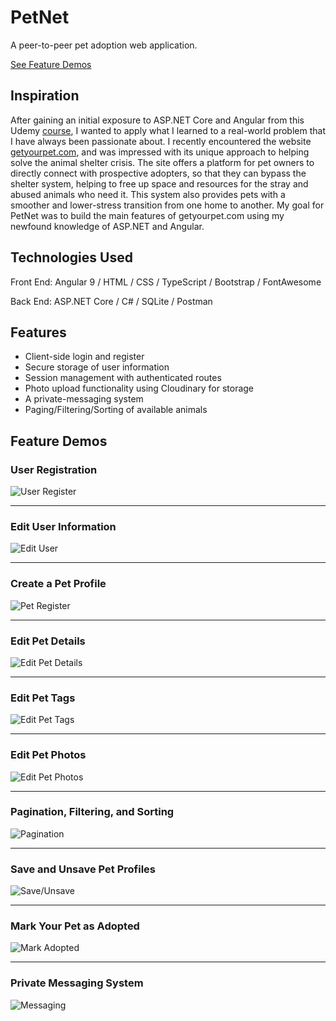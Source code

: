 # PetNet
A peer-to-peer pet adoption web application. 

[See Feature Demos](#feature-demos)

## Inspiration
After gaining an initial exposure to ASP.NET Core and Angular from this Udemy [course](https://www.udemy.com/course/build-an-app-with-aspnet-core-and-angular-from-scratch/), I wanted to apply what I learned to a real-world problem that I have always been passionate about. I recently encountered the website [getyourpet.com](https://getyourpet.com/), and was impressed with its unique approach to helping solve the animal shelter crisis. The site offers a platform for pet owners to directly connect with prospective adopters, so that they can bypass the shelter system, helping to free up space and resources for the stray and abused animals who need it. This system also provides pets with a smoother and lower-stress transition from one home to another.
My goal for PetNet was to build the main features of getyourpet.com using my newfound knowledge of ASP.NET and Angular.

## Technologies Used

Front End: Angular 9 / HTML / CSS / TypeScript / Bootstrap / FontAwesome

Back End: ASP.NET Core / C# / SQLite / Postman

## Features
- Client-side login and register
- Secure storage of user information
- Session management with authenticated routes
- Photo upload functionality using Cloudinary for storage
- A private-messaging system
- Paging/Filtering/Sorting of available animals

## Feature Demos 

### User Registration
![User Register](https://github.com/juliahowes124/PetApp/blob/master/Demos/user_register.gif)

-----------------------------------------------------------------------------------------------------------------------------------------------------------------
### Edit User Information
![Edit User](https://github.com/juliahowes124/PetApp/blob/master/Demos/user_edit.gif)

-----------------------------------------------------------------------------------------------------------------------------------------------------------------
### Create a Pet Profile
![Pet Register](https://github.com/juliahowes124/PetApp/blob/master/Demos/pet_register.gif)

-----------------------------------------------------------------------------------------------------------------------------------------------------------------
### Edit Pet Details
![Edit Pet Details](https://github.com/juliahowes124/PetApp/blob/master/Demos/pet_edit_details.gif)

-----------------------------------------------------------------------------------------------------------------------------------------------------------------
### Edit Pet Tags
![Edit Pet Tags](https://github.com/juliahowes124/PetApp/blob/master/Demos/pet_edit_tag.gif)

-----------------------------------------------------------------------------------------------------------------------------------------------------------------
### Edit Pet Photos
![Edit Pet Photos](https://github.com/juliahowes124/PetApp/blob/master/Demos/pet_edit_photos.gif)

-----------------------------------------------------------------------------------------------------------------------------------------------------------
### Pagination, Filtering, and Sorting
![Pagination](https://github.com/juliahowes124/PetApp/blob/master/Demos/pagination.gif)

-----------------------------------------------------------------------------------------------------------------------------------------------------------
### Save and Unsave Pet Profiles
![Save/Unsave](https://github.com/juliahowes124/PetApp/blob/master/Demos/save_unsave_pet.gif)

-----------------------------------------------------------------------------------------------------------------------------------------------------------------
### Mark Your Pet as Adopted
![Mark Adopted](https://github.com/juliahowes124/PetApp/blob/master/Demos/mark_as_adopted.gif)

-----------------------------------------------------------------------------------------------------------------------------------------------------------------
### Private Messaging System
![Messaging](https://github.com/juliahowes124/PetApp/blob/master/Demos/messaging.gif)



